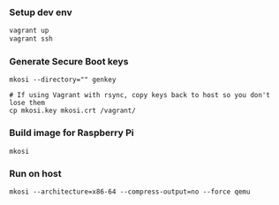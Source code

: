 ### Setup dev env
```bash
vagrant up
vagrant ssh
```

### Generate Secure Boot keys
``` 
mkosi --directory="" genkey

# If using Vagrant with rsync, copy keys back to host so you don't lose them
cp mkosi.key mkosi.crt /vagrant/ 
```

### Build image for Raspberry Pi
```
mkosi
```

### Run on host
```
mkosi --architecture=x86-64 --compress-output=no --force qemu
```
